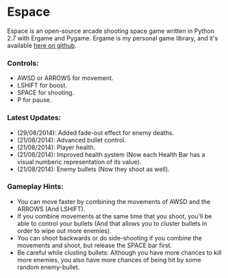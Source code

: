 Espace
======

Espace is an open-source arcade shooting space game written in Python 2.7 with Ergame and Pygame.
Ergame is my personal game library, and it's available [here on github](https://github.com/EricsonWillians/Ergame).

### Controls:

* AWSD or ARROWS for movement.
* LSHIFT for boost.
* SPACE for shooting.
* P for pause.

### Latest Updates:

* (29/08/2014): Added fade-out effect for enemy deaths.
* (21/08/2014): Advanced bullet control.
* (21/08/2014): Player health.
* (21/08/2014): Improved health system (Now each Health Bar has a visual numberic representation of its value).
* (21/08/2014): Enemy bullets (Now they shoot as well).

### Gameplay Hints:

* You can move faster by combining the movements of AWSD and the ARROWS (And LSHIFT).
* If you combine movements at the same time that you shoot, you'll be able to control your bullets (And that allows you to cluster bullets in order to wipe out more enemies).
* You can shoot backwards or do side-shooting if you combine the movements and shoot, but release the SPACE bar first.
* Be careful while clusting bullets: Although you have more chances to kill more enemies, you also have more chances of being hit by some random enemy-bullet.
